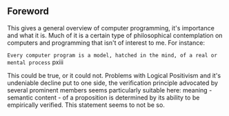 ## Foreword

This gives a general overview of computer programming, it's importance and what it is. Much of it is a certain type of philosophical contemplation on computers and programming that isn't of interest to me. For instance: 

`Every computer program is a model, hatched in the mind, of a real or mental process` pxiii

This could be true, or it could not. Problems with Logical Positivism and it's undeniable decline put to one side, the verification principle advocated by several prominent members seems particularly suitable here: meaning - semantic content - of a proposition is determined by its ability to be empirically verified. This statement seems to not be so. 

